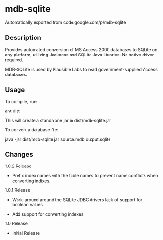 # mdb-sqlite
Automatically exported from code.google.com/p/mdb-sqlite

## Description
Provides automated conversion of MS Access 2000 databases to SQLite on any platform, utilizing Jackcess and SQLite Java libraries. No native driver required.

MDB-SQLite is used by Plausible Labs to read government-supplied Access databases.

## Usage
To compile, run:

ant dist

This will create a standalone jar in dist/mdb-sqlite.jar

To convert a database file:

java -jar dist/mdb-sqlite.jar source.mdb output.sqlite

## Changes
1.0.2 Release
- Prefix index names with the table names to prevent name conflicts when converting indixes.

1.0.1 Release
- Work-around around the SQLite JDBC drivers lack of support for boolean values

- Add support for converting indexes

1.0 Release
- Initial Release
